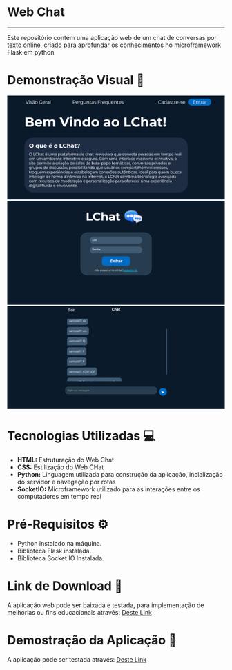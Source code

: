 # Web Chat
---
Este repositório contém uma aplicação web de um chat de conversas por texto online, criado para aprofundar os conhecimentos no microframework Flask em python

# Demonstração Visual 🔎
![inicio](static/assets/inicio.png)
![login1](static/assets/login1.png)
![foto1](static/assets/chat1.png)

# Tecnologias Utilizadas 💻
- **HTML:** Estruturação do Web Chat
- **CSS:** Estilização do Web CHat
- **Python:** Linguagem utilizada para construção da aplicação, incialização do servidor e navegação por rotas
- **SocketIO:** Microframework utilizado para as interações entre os computadores em tempo real

# Pré-Requisitos ⚙
- Python instalado na máquina.
- Biblioteca Flask instalada.
- Biblioteca Socket.IO Instalada.

# Link de Download 💾
A aplicação web pode ser baixada e testada, para implementação de melhorias ou fins educacionais através: [Deste Link](https://downgit.github.io/#/home?url=https://github.com/carlossant77/web-chat)

# Demostração da Aplicação 🚀
A aplicação pode ser testada através: [Deste Link](https://web-chat-santiago.onrender.com)
